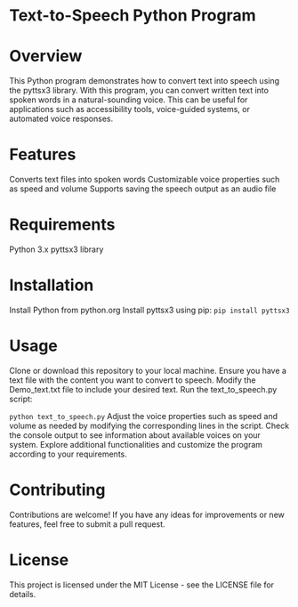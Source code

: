 # Text-to-Speech Python Program
# Overview
This Python program demonstrates how to convert text into speech using the pyttsx3 library. With this program, you can convert written text into spoken words in a natural-sounding voice. This can be useful for applications such as accessibility tools, voice-guided systems, or automated voice responses.

# Features
Converts text files into spoken words
Customizable voice properties such as speed and volume
Supports saving the speech output as an audio file
# Requirements
Python 3.x
pyttsx3 library
# Installation
Install Python from python.org
Install pyttsx3 using pip:
``` pip install pyttsx3 ```
# Usage
Clone or download this repository to your local machine.
Ensure you have a text file with the content you want to convert to speech.
Modify the Demo_text.txt file to include your desired text.
Run the text_to_speech.py script:

```python text_to_speech.py```
Adjust the voice properties such as speed and volume as needed by modifying the corresponding lines in the script.
Check the console output to see information about available voices on your system.
Explore additional functionalities and customize the program according to your requirements.
# Contributing
Contributions are welcome! If you have any ideas for improvements or new features, feel free to submit a pull request.

# License
This project is licensed under the MIT License - see the LICENSE file for details.
